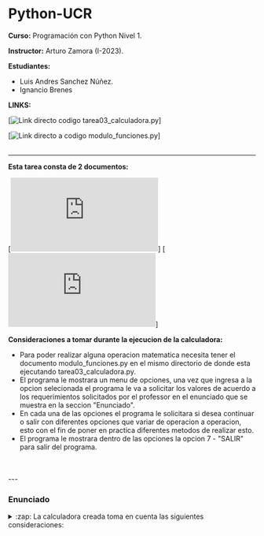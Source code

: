 # Python-UCR
**Curso:** Programación con Python Nivel 1.

**Instructor:** Arturo Zamora (I-2023).

**Estudiantes:** 
- Luis Andres Sanchez Núñez.
- Ignancio Brenes

**LINKS:**

[![Link directo codigo tarea03_calculadora.py](https://github.com/SpaceParrot21/Python-UCR/tree/main/Tareas/Tarea_2)]

[![Link directo a codigo modulo_funciones.py](https://github.com/SpaceParrot21/Python-UCR/tree/main/Tareas/Tarea_2)]
<br />
<br />

---

**Esta tarea consta de 2 documentos:**

[![tarea03_calculadora.py](https://github.com/Ignacio-Brenes/Python_UCR/blob/tarea_grupal01/tarea03/tarea03_calculadora.py)]
[![modulo_funciones.py](https://github.com/Ignacio-Brenes/Python_UCR/blob/tarea_grupal01/tarea03/modulo_funciones.py)]

**Consideraciones a tomar durante la ejecucion de la calculadora:**

- Para poder realizar alguna operacion matematica necesita tener el documento modulo_funciones.py en el mismo directorio
de donde esta ejecutando tarea03_calculadora.py.
- El programa le mostrara un menu de opciones, una vez que ingresa a la opcion selecionada el programa le va a solicitar los valores de acuerdo a los requerimientos solicitados por el professor en el enunciado que se muestra en la seccion "Enunciado".
- En cada una de las opciones el programa le solicitara si desea continuar o salir con diferentes opciones que variar de operacion a operacion, esto con el fin de poner en practica diferentes metodos de realizar esto.
- El programa le mostrara dentro de las opciones la opcion 7 - "SALIR" para salir del programa.
<br />
<br />
---

### Enunciado

<details>
  <summary>:zap: La calculadora creada toma en cuenta las siguientes consideraciones:</summary>

<!--START_SECTION:activity-->
1. Suma: entre n números
2. Resta: entre 2 números
3. Multiplicación: entre n números
4. División: entre 2 número
5. Factorial: de 1 número
6. Potencia: 1 número elevado al otro
<!--END_SECTION:activity-->

[![Link directo al codigo Tarea 3](https://github.com/Ignacio-Brenes/Python_UCR/blob/tarea_grupal01/tarea03/tarea03_calculadora.py)]

<br />
<br />

---